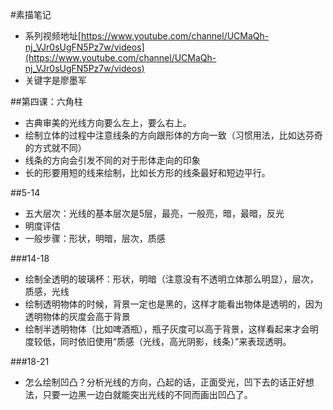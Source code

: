 #素描笔记
+ 系列视频地址[https://www.youtube.com/channel/UCMaQh-nj_VJr0sUgFN5Pz7w/videos](https://www.youtube.com/channel/UCMaQh-nj_VJr0sUgFN5Pz7w/videos)
+ 关键字是廖墨军

##第四课：六角柱
+ 古典审美的光线方向要么左上，要么右上。
+ 绘制立体的过程中注意线条的方向跟形体的方向一致（习惯用法，比如达芬奇的方式就不同）
+ 线条的方向会引发不同的对于形体走向的印象
+ 长的形要用短的线来绘制，比如长方形的线条最好和短边平行。

##5-14
+ 五大层次：光线的基本层次是5层，最亮，一般亮，暗，最暗，反光
+ 明度评估
+ 一般步骤：形状，明暗，层次，质感

###14-18
+ 绘制全透明的玻璃杯：形状，明暗（注意没有不透明立体那么明显），层次，质感，光线
+ 绘制透明物体的时候，背景一定也是黑的，这样才能看出物体是透明的，因为透明物体的灰度会高于背景
+ 绘制半透明物体（比如啤酒瓶），瓶子灰度可以高于背景，这样看起来才会明度较低，同时依旧使用“质感（光线，高光阴影，线条）”来表现透明。

###18-21
+ 怎么绘制凹凸？分析光线的方向，凸起的话，正面受光，凹下去的话正好想法，只要一边黑一边白就能突出光线的不同而画出凹凸了。
